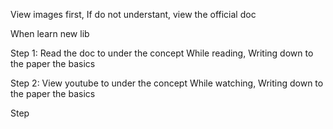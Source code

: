 View images  first, If do not understant, view the official doc

When learn new lib

Step 1: Read the doc to under the concept
While reading, Writing down to the paper the basics

Step 2: View youtube to under the concept
While watching, Writing down to the paper the basics

Step
